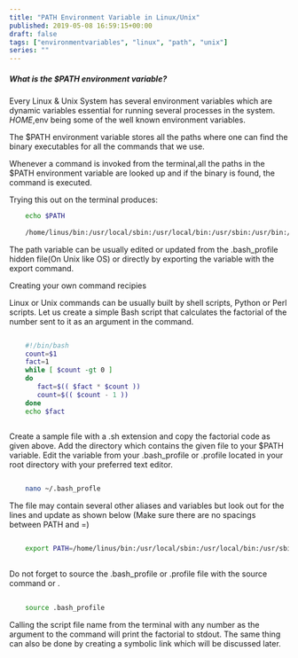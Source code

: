 ```yaml
---
title: "PATH Environment Variable in Linux/Unix"
published: 2019-05-08 16:59:15+00:00
draft: false
tags: ["environmentvariables", "linux", "path", "unix"]
series: ""
---
```


##### What is the $PATH environment variable?

Every Linux & Unix System has several environment variables which are dynamic variables essential for running several processes in the system.
$HOME,$env being some of the well known environment variables.

The $PATH environment variable stores all the paths where one can find the binary executables for all the commands that we use.

Whenever a command is invoked from the terminal,all the paths in the $PATH environment variable are looked up and if the binary is found, the command is executed.

Trying this out on the terminal produces:

```bash
    echo $PATH
    
    /home/linus/bin:/usr/local/sbin:/usr/local/bin:/usr/sbin:/usr/bin:/sbin:/bin

```

The path variable can be usually edited or updated from the .bash_profile hidden file(On Unix like OS) or directly by exporting the variable with the export command.

Creating your own command recipies

Linux or Unix commands can be usually built by shell scripts, Python or Perl scripts.
Let us create a simple Bash script that calculates the factorial of the number sent to it as an argument in the command.

```bash  

    #!/bin/bash
    count=$1 
    fact=1
    while [ $count -gt 0 ] 
    do
       fact=$(( $fact * $count ))
       count=$(( $count - 1 ))
    done
    echo $fact
    
```

Create a sample file with a  .sh extension and copy the factorial code as given above.
Add the directory which contains the given file to your $PATH variable. Edit the variable from your .bash_profile or .profile located in your root directory with your preferred text editor.


```bash

    nano ~/.bash_profle
```

The file may contain several other aliases and variables but look out for the lines and update 
as shown below
(Make sure there are no spacings between PATH and =)



```bash

    export PATH=/home/linus/bin:/usr/local/sbin:/usr/local/bin:/usr/sbin:/usr/bin:/sbin:/bin:/directory_of_bash_script
    
```
Do not forget to source the .bash_profile or .profile file with the source command or .


```bash
    
    source .bash_profile
```

Calling the script file name from the terminal with any number as the argument to the command will print the factorial to stdout.
The same thing can also be done by creating a symbolic link which will be discussed later.




